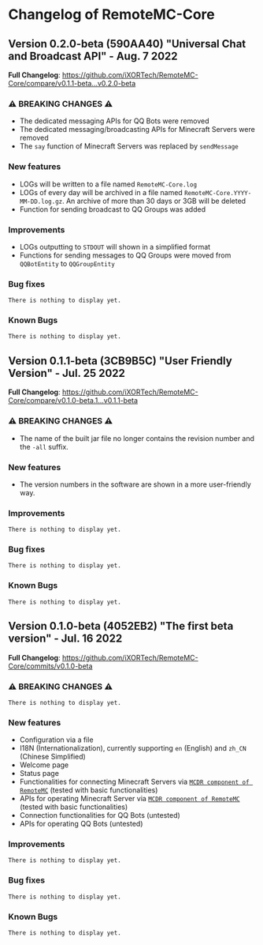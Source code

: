 # Changelog of RemoteMC-Core

## Version 0.2.0-beta (590AA40) "Universal Chat and Broadcast API" - Aug. 7 2022

**Full Changelog**: https://github.com/iXORTech/RemoteMC-Core/compare/v0.1.1-beta...v0.2.0-beta

### :warning: BREAKING CHANGES :warning:

- The dedicated messaging APIs for QQ Bots were removed
- The dedicated messaging/broadcasting APIs for Minecraft Servers were removed
- The `say` function of Minecraft Servers was replaced by `sendMessage`

### New features

- LOGs will be written to a file named `RemoteMC-Core.log`
- LOGs of every day will be archived in a file named `RemoteMC-Core.YYYY-MM-DD.log.gz`. An archive of more than 30 days or 3GB will be deleted
- Function for sending broadcast to QQ Groups was added

### Improvements

- LOGs outputting to `STDOUT` will shown in a simplified format
- Functions for sending messages to QQ Groups were moved from `QQBotEntity` to `QQGroupEntity`

### Bug fixes

`There is nothing to display yet.`

### Known Bugs

`There is nothing to display yet.`

## Version 0.1.1-beta (3CB9B5C) "User Friendly Version" - Jul. 25 2022

**Full Changelog**: https://github.com/iXORTech/RemoteMC-Core/compare/v0.1.0-beta.1...v0.1.1-beta

### :warning: BREAKING CHANGES :warning:

- The name of the built jar file no longer contains the revision number and the `-all` suffix.

### New features

- The version numbers in the software are shown in a more user-friendly way.

### Improvements

`There is nothing to display yet.`

### Bug fixes

`There is nothing to display yet.`

### Known Bugs

`There is nothing to display yet.`

## Version 0.1.0-beta (4052EB2) "The first beta version" - Jul. 16 2022

**Full Changelog**: https://github.com/iXORTech/RemoteMC-Core/commits/v0.1.0-beta

### :warning: BREAKING CHANGES :warning:

`There is nothing to display yet.`

### New features

- Configuration via a file
- I18N (Internationalization), currently supporting `en` (English) and `zh_CN` (Chinese Simplified)
- Welcome page
- Status page
- Functionalities for connecting Minecraft Servers via [`MCDR component of RemoteMC`](https://github.com/iXORTech/RemoteMC-MCDR) (tested with basic functionalities)
- APIs for operating Minecraft Server via [`MCDR component of RemoteMC`](https://github.com/iXORTech/RemoteMC-MCDR) (tested with basic functionalities)
- Connection functionalities for QQ Bots (untested)
- APIs for operating QQ Bots (untested)

### Improvements

`There is nothing to display yet.`

### Bug fixes

`There is nothing to display yet.`

### Known Bugs

`There is nothing to display yet.`
